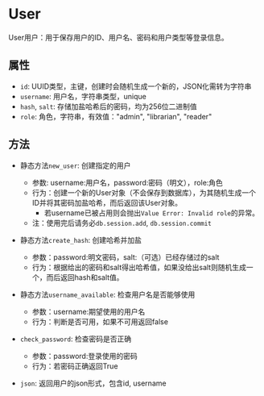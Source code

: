 
# User

User用户：用于保存用户的ID、用户名、密码和用户类型等登录信息。

## 属性

- `id`: UUID类型，主键，创建时会随机生成一个新的，JSON化需转为字符串
- `username`: 用户名，字符串类型，unique
- `hash`, `salt`: 存储加盐哈希后的密码，均为256位二进制值
- `role`: 角色，字符串，有效值："admin", "librarian", "reader"

## 方法

- 静态方法`new_user`: 创建指定的用户
  - 参数: username:用户名，password:密码（明文），role:角色
  - 行为：创建一个新的User对象（不会保存到数据库），为其随机生成一个ID并将其密码加盐哈希，而后返回该User对象。
    - 若username已被占用则会抛出`Value Error: Invalid role`的异常。
  - 注：使用完后请务必`db.session.add`, `db.session.commit`

- 静态方法`create_hash`: 创建哈希并加盐
  - 参数：password:明文密码，salt:（可选）已经存储过的salt
  - 行为：根据给出的密码和salt得出哈希值，如果没给出salt则随机生成一个，而后返回hash和salt值。

- 静态方法`username_available`: 检查用户名是否能够使用
  - 参数：username:期望使用的用户名
  - 行为：判断是否可用，如果不可用返回false

- `check_password`: 检查密码是否正确
  - 参数：password:登录使用的密码
  - 行为：若密码正确返回True

- `json`: 返回用户的json形式，包含id, username

